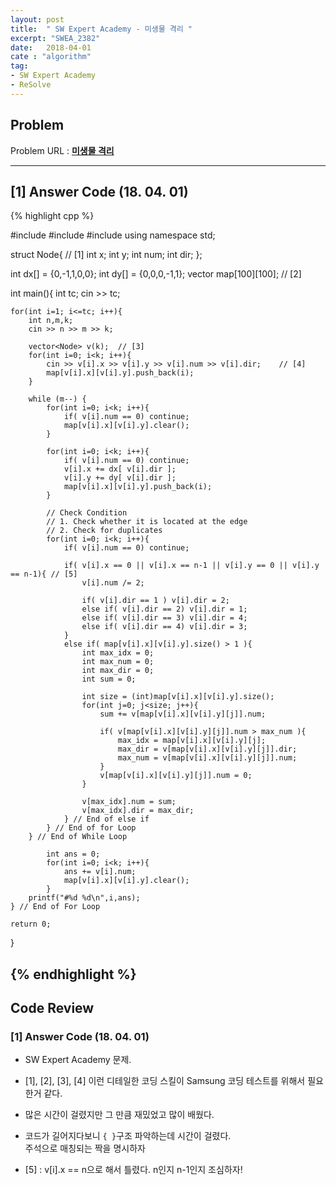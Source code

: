 ```yaml
---
layout: post
title:  " SW Expert Academy - 미생물 격리 "
excerpt: "SWEA_2382"
date:   2018-04-01
cate : "algorithm"
tag:
- SW Expert Academy
- ReSolve
---
```


## Problem 
Problem URL : **[미생물 격리](https://swexpertacademy.com/main/code/problem/problemDetail.do?contestProbId=AV597vbqAH0DFAVl)**

---

## [1] Answer Code (18. 04. 01)

{% highlight cpp %}

#include <iostream>
#include <algorithm>
#include <vector>
using namespace std;

struct Node{    // [1]
    int x;
    int y;
    int num;
    int dir;
};

int dx[] = {0,-1,1,0,0};
int dy[] = {0,0,0,-1,1};
vector<int> map[100][100];  // [2]

int main(){
    int tc;
    cin >> tc;
    
    for(int i=1; i<=tc; i++){
        int n,m,k;
        cin >> n >> m >> k;
        
        vector<Node> v(k);  // [3]
        for(int i=0; i<k; i++){
            cin >> v[i].x >> v[i].y >> v[i].num >> v[i].dir;    // [4]
            map[v[i].x][v[i].y].push_back(i);
        }
        
        while (m--) {
            for(int i=0; i<k; i++){
                if( v[i].num == 0) continue;
                map[v[i].x][v[i].y].clear();
            }
            
            for(int i=0; i<k; i++){
                if( v[i].num == 0) continue;
                v[i].x += dx[ v[i].dir ];
                v[i].y += dy[ v[i].dir ];
                map[v[i].x][v[i].y].push_back(i);
            }
            
            // Check Condition
            // 1. Check whether it is located at the edge
            // 2. Check for duplicates
            for(int i=0; i<k; i++){
                if( v[i].num == 0) continue;
                
                if( v[i].x == 0 || v[i].x == n-1 || v[i].y == 0 || v[i].y == n-1){ // [5]
                    v[i].num /= 2;
                    
                    if( v[i].dir == 1 ) v[i].dir = 2;
                    else if( v[i].dir == 2) v[i].dir = 1;
                    else if( v[i].dir == 3) v[i].dir = 4;
                    else if( v[i].dir == 4) v[i].dir = 3;
                }
                else if( map[v[i].x][v[i].y].size() > 1 ){
                    int max_idx = 0;
                    int max_num = 0;
                    int max_dir = 0;
                    int sum = 0;
                    
                    int size = (int)map[v[i].x][v[i].y].size();
                    for(int j=0; j<size; j++){
                        sum += v[map[v[i].x][v[i].y][j]].num;
                        
                        if( v[map[v[i].x][v[i].y][j]].num > max_num ){
                            max_idx = map[v[i].x][v[i].y][j];
                            max_dir = v[map[v[i].x][v[i].y][j]].dir;
                            max_num = v[map[v[i].x][v[i].y][j]].num;
                        }
                        v[map[v[i].x][v[i].y][j]].num = 0;
                    }
                    
                    v[max_idx].num = sum;
                    v[max_idx].dir = max_dir;
                } // End of else if
            } // End of for Loop
        } // End of While Loop
        
            int ans = 0;
            for(int i=0; i<k; i++){
                ans += v[i].num;
                map[v[i].x][v[i].y].clear();
            }
        printf("#%d %d\n",i,ans);
    } // End of For Loop
    
    return 0;
}


{% endhighlight %}
---

## Code Review

### [1] Answer Code (18. 04. 01)

* SW Expert Academy 문제.

* [1], [2], [3], [4] 이런 디테일한 코딩 스킬이 Samsung 코딩 테스트를 위해서 필요한거 같다.

* 많은 시간이 걸렸지만 그 만큼 재밌었고 많이 배웠다. 

* 코드가 길어지다보니 `{ }`구조 파악하는데 시간이 걸렸다. <br> 주석으로 매칭되는 짝을 명시하자

* [5] : v[i].x == n으로 해서 틀렸다. n인지 n-1인지 조심하자!